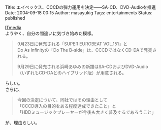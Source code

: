 Title: エイベックス、CCCDの弾力運用を決定——SA-CD、DVD-Audioを推進
Date: 2004-09-18 00:15
Author: masayukig
Tags: entertainments
Status: published

[ITmedia](http://www.itmedia.co.jp/lifestyle/articles/0409/17/news027.html)  
ようやく、自分の間違いに気づき始めた模様。  

> 9月23日に発売される「SUPER EUROBEAT VOL.151」と  
> Do As Infinityの「Do The B-side」は、CCCDではなくCD-DAで発売される。
>
> 9月29日に発売される浜崎あゆみの新譜はSA-CDおよびDVD-Audio  
> （いずれもCD-DAとのハイブリッド版）が用意される。

らしい。  
さらに、  

> 今回の決定について、同社ではその理由として  
> 「CCCD導入の目的をある程度達成できたこと」と  
> 「HDDミュージックプレーヤーが今後も大きく普及するであろうこと」

が、理由らしい。
